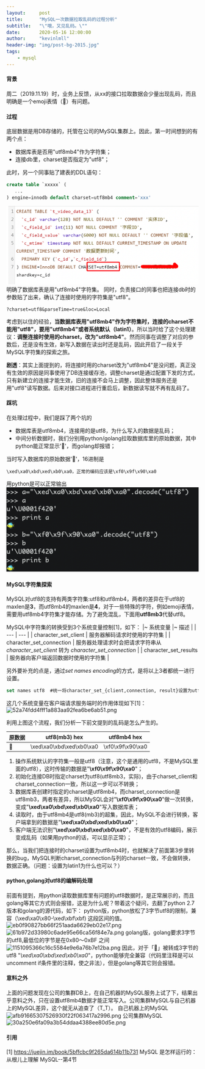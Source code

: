 ```yaml
---
layout:     post
title:      "MySQL一次数据拉取乱码的过程分析"
subtitle:   "\"哦，又见乱码。\""
date:       2020-05-16 12:00:00
author:     "kevinlmll"
header-img: "img/post-bg-2015.jpg"
tags:
    - mysql
---
```

#### 背景
周二（2019.11.19）时，业务上反馈，从xx的接口拉取数据会少量出现乱码，而且明确是一个emoji表情（🐠）有问题。

#### 过程
底层数据是用DB存储的，托管在公司的MySQL集群上。因此，第一时间想到的有两个点：
- 数据库表是否用"utf8mb4"作为字符集；
- 连接db里，charset是否指定为"utf8"；

此时，另一个同事贴了建表的DDL语句：
```sql
create table `xxxxx` (
   ...
) engine=innodb default charset=utf8mb4 comment='xxx'
```
![](/img/in-post/20200516_01_01.png)
明确了数据库表是用"utf8mb4"字符集。
同时，负责接口的同事也把连接db时的参数贴了出来，确认了连接时使用的字符集是"utf8"。
```
?charset=utf8&parseTime=true&loc=Local
```

考虑到以住的经验，**当数据库表用"utf8mb4"作为字符集时，连接的charset不能用"utf8"，要用"utf8mb4"或者系统默认（latin1）**。所以当时给了这个处理建议：**调整连接时使用的charset，改为"utf8mb4"**。然而同事在调整了对应的参数后，还是没有生效，新写入数据在读出时还是乱码，因此开启了一段关于MySQL字符集的探索之旅。

**剧透**：其实上面提到的，将连接时用的charset改为"utf8mb4"是没问题，真正没有生效的原因是同事使用了DB连接缓存池，调整charset是通过配置下发的方式，只有新建立的连接才能生效，旧的连接不会马上调整，因此整体服务还是用"utf8"读写数据。后来对接口进程进行重启后，新数据读写就不再有乱码了。

#### 踩坑
在处理过程中，我们是踩了两个坑的
- 数据库表是utf8mb4，连接用的是utf8，为什么写入的数据是乱码；
- 中间分析数据时，我们分别用python/golang拉取数据库里的原始数据，其中python能正常显示'🐠'，而golang却报错；

当时写入数据库的原始数据'🐠'，16进制是
```
\xed\xa0\xbd\xed\xb0\xa0，正常的编码应该是\xf0\x9f\x90\xa0
```
用python是可以正常输出
![](/img/in-post/20200516_01_02.png)

#### MySQL字符集探索
MySQL对utf8的支持有两类字符集:utf8和utf8mb4，两者的差异在于utf8的maxlen是**3**，而utf8mb4的maxlen是**4**，对于一些特殊的字符，例如emoji表情，需要用utf8mb4字符集才能存储。为了避免混乱，下面用**utf8mb3**代替utf8。

MySQL中字符集的转换受到3个系统变量控制[1]，如下：
|~ 系统变量 |~ 描述 |
| --- | --- |
| character_set_client | 服务器解码请求时使用的字符集 |
| character_set_connection | 服务器处理请求时会把请求字符串从*character_set_client* 转为 *character_set_connection* |
| character_set_results | 服务器向客户端返回数据时使用的字符集 |

另外要补充的点是，通过*set names encoding*的方式，是将以上3者都统一进行设置。
```sql
set names utf8  #统一将character_set_{client,connection, result}设置为utf8
```

这几个系统变量在客户端请求服务端时的作用体现如下[1]：
![52a74fdd4fff1a883aa92fea6be6ab51.png](evernotecid://EC17A7A5-D681-44A9-9B09-540A7DDA8F83/appyinxiangcom/10822562/ENResource/p149)

利用上图这个流程，我们分析一下前文提到的乱码是怎么产生的。

| 原数据 | utf8(mb3) hex | utf8mb4 hex |
| --- | --- | --- |
| 🐠 | \xed\xa0\xbd\xed\xb0\xa0 | \xf0\x9f\x90\xa0 |
1. 操作系统默认的字符集一般是utf8（注意，这个是通用的utf8，不是MySQL里面的utf8），这时传输的数据是"**\xf0\x9f\x90\xa0**"；
2. 初始化连接DB时指定charset为utf8(utf8mb3，实际)，由于charset_client和charset_connection一致，所以这一步可以不转换；
3. 数据库表创建时指定的charset是utf8mb4，而charset_connection是utf8mb3，两者有差异，所以MySQL会对"**\xf0\x9f\x90\xa0**"做一次转换，变成"**\xed\xa0\xbd\xed\xb0\xa0**"写入数据库表；
4. 读取时，由于utf8mb4是utf8(mb3)的超集，因此，MySQL不会进行转换，客户端拿到的数据是"**\xed\xa0\xbd\xed\xb0\xa0**"；
5. 客户端无法识别"**\xed\xa0\xbd\xed\xb0\xa0**"，不是有效的utf8编码，展示变成乱码（如果用python的话，可以显示正常）；

那么，当我们把连接时的charset设置为utf8mb4时，也就解决了前面第3步里转换的bug，MySQL判断charset_connection与列的charset一致，不会做转换，数据正确。（问题：设置为latin1为什么也可以？）

#### python,golang对utf8的编解码处理
前面有提到，用python读取数据库里有问题的utf8数据时，是正常展示的，而且golang等其它方式则会报错，这是为什么呢？带着这个疑问，去翻了python 2.7版本和golang的源代码，如下：
python版，python放松了3字节utf8的限制，兼容（\xed\xa0\x80-\xed\xbf\xbf) 这段区间的值。
![eb0f90827bb66f251aada6629eb02e17.png](evernotecid://EC17A7A5-D681-44A9-9B09-540A7DDA8F83/appyinxiangcom/10822562/ENResource/p150)
![61b972d33980c6ade95e66ca56f84e7a.png](evernotecid://EC17A7A5-D681-44A9-9B09-540A7DDA8F83/appyinxiangcom/10822562/ENResource/p151)
golang版，golang要求3字节的utf8,最低位的字节是在0x80～0xBF 之间
![1151095366c16c5584e9e6a76b7e12ba.png](evernotecid://EC17A7A5-D681-44A9-9B09-540A7DDA8F83/appyinxiangcom/10822562/ENResource/p152)
因此，对于「🐠」被转成3字节的utf8 "*\xed\xa0\xbd\xed\xb0\xa0*"，python能够完全兼容（代码里注释是可以uncomment if条件里的注释，使之非法），但是golang等其它则会报错。

#### 意料之外
上面的问题发现在公司的集群DB上，在自己机器的MySQL服务上试了下，结果出乎意料之外，只在设置utf8mb4数据才能正常写入。公司集群MySQL与自己机器上的MySQL差异，这个就无从追查了（T_T）。
自己机器上的MySQL
![afb91665307526930f22f063417a2996.png](evernotecid://EC17A7A5-D681-44A9-9B09-540A7DDA8F83/appyinxiangcom/10822562/ENResource/p153)
公司集群MySQL
![30a250e6fa09a3b54ddaa4388ee80d5e.png](evernotecid://EC17A7A5-D681-44A9-9B09-540A7DDA8F83/appyinxiangcom/10822562/ENResource/p154)

#### 引用
[1] https://juejin.im/book/5bffcbc9f265da614b11b731 MySQL 是怎样运行的：从根儿上理解 MySQL--第4节

